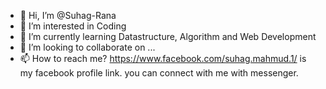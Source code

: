- 👋 Hi, I’m @Suhag-Rana
- 👀 I’m interested in Coding
- 🌱 I’m currently learning Datastructure, Algorithm and Web Development
- 💞️ I’m looking to collaborate on ...
- 📫 How to reach me? https://www.facebook.com/suhag.mahmud.1/ is my facebook profile link. you can connect with me with messenger.

<!---
Suhag-Rana/Suhag-Rana is a ✨ special ✨ repository because its `README.md` (this file) appears on your GitHub profile.
You can click the Preview link to take a look at your changes.
--->
